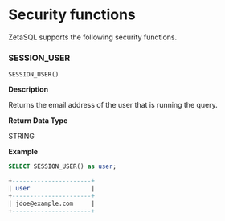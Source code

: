 

# Security functions

ZetaSQL supports the following security functions.

### SESSION_USER
```
SESSION_USER()
```

**Description**

Returns the email address of the user that is running the query.

**Return Data Type**

STRING

**Example**

```sql
SELECT SESSION_USER() as user;

+----------------------+
| user                 |
+----------------------+
| jdoe@example.com     |
+----------------------+

```

